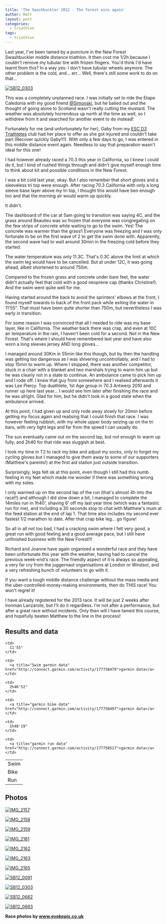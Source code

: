 ```yaml
---
title: 'The Swashbuckler 2012 - The forest wins again'
author: Matt
layout: post
categories:
  - triathlon
tags:
  - triathlon
---
```

Last year, I've been tamed by a puncture in the New Forest Swashbuckler middle distance triathlon. It then cost me 1/2h because I couldn't remove my tubular tire with frozen fingers. You'd think I'd have learnt from this? In a way yes: I don't have tubular wheels anymore. The other problem is the cold, and... err... Well, there's still some work to do on that...

<p class="attachement"><a href="{{ "SB12_0303.jpg" | image_path | cdn }}" title="SB12_0303" rel="lightbox[1100]"><img src="{{ "SB12_0303_r300.jpg" | image_path | cdn }}" alt="SB12_0303" /></a></p>

<!--more-->

This was a completely unplanned race. I was initially set to ride the Etape Caledonia with my good friend [@Simonski][1], but he bailed out and the thought of going alone to Scotland wasn't really cutting the mustard. The weather was absolutely horrendous up north at the time as well, so I withdrew from it and searched for another event to do instead!

Fortunately for me (and unfortunately for her), Gaby from my [ESC D3 Triathletes][2] club had her place to offer as she got injured and couldn't take part (Recover quickly Gaby!!!). With only a few days to go, I was entered in this middle distance event again. Needless to say that preparation wasn't ideal for this one!

I had however already raced a 70.3 this year in California, so I knew I could do it, but I kind of rushed things through and didn't give myself enough time to think about kit and possible conditions in the New Forest.

I was a bit cold last year, okay. But I also remember that short gloves and a sleeveless tri top were enough. After racing 70.3 California with only a long sleeve base layer above my tri top, I thought this would have ben enough too and that the morning air would warm up quickly.

It didn't.

The dashboard of the car at 5am going to transition was saying 4C, and the grass around Beaulieu was so frozen that everyone was congregating on the few strips of concrete while waiting to go to the swim. Yes! The concrete was warmer than the grass!! Everyone was freezing and I was only fortunate to be on the first wave of 2 to get the swim done with. Apparently, the second wave had to wait around 30min in the freezing cold before they started.

The water temperature was only 11.3C. That's 0.3C above the limit at which the swim leg would have to be cancelled. But at under 12C, it was going ahead, albeit shortened to around 750m.

Compared to the frozen grass and concrete under bare feet, the water didn't actually feel that cold with a good neoprene cap (thanks Christine!). And the swim went quite well for me.

Having started around the back to avoid the sprinters' elbows at the front, I found myself towards to back of the front pack while exiting the water in 11'55". That must have been quite shorter than 750m, but nevertheless I was early in transition.

For some reason I was convinced that all I needed to ride was my base layer, like in California. The weather back there was crap, and even at 10C air temperature in the rain, I haven't been cold for a second. Not in the New Forest. That's where I should have remembered last year and have also worn a long sleeves jersey AND long gloves...

I managed around 30Km in 55min like this though, but by then the handling was getting too dangerous as I was shivering uncontrollably, and I had to stop 15min to warm up. Where I stopped, there was another competitor, stuck in a chair with a blanket and two marshals trying to warm him up but he was clearly not in a state to continue. An ambulance came to pick him up and I rode off. I knew that guy from somewhere and I realised afterwards it was Lee Piercy. Top duathlete, 1st Age group in 70.3 Antwerp 2010 and runner up here last year... I would see him later after finishing the race and he was alright. Glad for him, but he didn't look in a good state when the ambulance arrived.

At this point, I had given up and only rode away slowly for 20min before getting my focus again and realising that I could finish that race. I was however feeling rubbish, with my whole upper body seizing up on the tri bars, with very tight legs and far from the speed I can usually do.

The sun eventually came out on the second lap, but not enough to warm up fully, and 2h40 for that ride was sluggish at best.

I took my time in T2 to rack my bike and adjust my socks, only to forget my cycling gloves but I managed to give them away to some of our supporters (Matthew's parents!) at the first aid station just outside transition.

Surprisingly, legs felt ok at this point, even though I still had this numb feeling in my feet which made me wonder if there was something wrong with my soles.

I only warmed up on the second lap of the run (that's almost 4h into the race!!) and although I did slow down a bit, I managed to complete the 14miles run in 1h40', shaving 6' off my last year time (which was a fantastic run for me), and including a 30 seconds stop to chat with Matthew's mum at the feed station at the end of lap 1. That time also includes my second ever fastest 1/2 marathon to date. After that crap bike leg... go figure!

So all in all not too bad, I had a cracking swim where I felt very good, a great run with good feeling and a good average pace, but I still have unfinished business with the New Forest!!!

Richard and Joanne have again organised a wonderful race and they have been unfortunate this year with the weather, having had to cancel the previous week-end's race. The friendly aspect of it is always so appealing, a very far cry from the juggernaut organisations at London or Windsor, and a very refreshing bunch of volunteers to go with it.

If you want a tough middle distance challenge without the mass media and the uber-controlled-money-making environments, then do THIS race! You won't regret it!

I have already registered for the 2013 race. It will be just 2 weeks after Ironman Lanzarote, but I'll do it regardless. I'm not after a performance, but after a great race without incidents. Only then will I have tamed this course, and hopefully beaten Matthew to the line in the process!

## Results and data

<div class="table_container">
<table>
  <tr>
    <td>
      Swim
    </td>

    <td>
      11'55"
    </td>

    <td>
      <a title="Swim garmin data" href="http://connect.garmin.com/activity/177758479">garmin data</a>
    </td>
  </tr>

  <tr>
    <td>
      Bike
    </td>

    <td>
      2h40'52"
    </td>

    <td>
      <a title="garmin bike data" href="http://connect.garmin.com/activity/177758497">garmin data</a>
    </td>
  </tr>

  <tr>
    <td>
      Run
    </td>

    <td>
      1h40'19"
    </td>

    <td>
      <a title="garmin run data" href="http://connect.garmin.com/activity/177758517">garmin data</a>
    </td>
  </tr>
</table>
</div>

## Photos

<div id='gallery-8' class='gallery galleryid-1100 gallery-columns-3 gallery-size-thumbnail'>
    <dl class='gallery-item'>
        <dt class='gallery-icon attachement'>
            <a href="{{ "IMG_2157.jpg" | image_path | cdn }}" title="IMG_2157" rel="lightbox[1100]"><img src="{{ "IMG_2157_r300.jpg" | image_path | cdn }}" alt="IMG_2157" /></a>
        </dt>
    </dl>
    <dl class='gallery-item'>
        <dt class='gallery-icon attachement'>
            <a href="{{ "IMG_2158.jpg" | image_path | cdn }}" title="IMG_2158" rel="lightbox[1100]"><img src="{{ "IMG_2158_r300.jpg" | image_path | cdn }}" alt="IMG_2158" /></a>
        </dt>
    </dl>
    <dl class='gallery-item'>
        <dt class='gallery-icon attachement'>
            <a href="{{ "IMG_2159.jpg" | image_path | cdn }}" title="IMG_2159" rel="lightbox[1100]"><img src="{{ "IMG_2159_r300.jpg" | image_path | cdn }}" alt="IMG_2159" /></a>
        </dt>
    </dl>
    <dl class='gallery-item'>
        <dt class='gallery-icon attachement'>
            <a href="{{ "IMG_2161-e1339862856964.jpg" | image_path | cdn }}" title="IMG_2161" rel="lightbox[1100]"><img src="{{ "IMG_2161-e1339862856964_r300.jpg" | image_path | cdn }}" alt="IMG_2161" /></a>
        </dt>
    </dl>
    <dl class='gallery-item'>
        <dt class='gallery-icon attachement'>
            <a href="{{ "IMG_2162.jpg" | image_path | cdn }}" title="IMG_2162" rel="lightbox[1100]"><img src="{{ "IMG_2162_r300.jpg" | image_path | cdn }}" alt="IMG_2162" /></a>
        </dt>
    </dl>
    <dl class='gallery-item'>
        <dt class='gallery-icon attachement'>
            <a href="{{ "IMG_2163.jpg" | image_path | cdn }}" title="IMG_2163" rel="lightbox[1100]"><img src="{{ "IMG_2163_r300.jpg" | image_path | cdn }}" alt="IMG_2163" /></a>
        </dt>
    </dl>
    <dl class='gallery-item'>
        <dt class='gallery-icon attachement'>
            <a href="{{ "IMG_2165-e1339862840524.jpg" | image_path | cdn }}" title="IMG_2165" rel="lightbox[1100]"><img src="{{ "IMG_2165-e1339862840524_r300.jpg" | image_path | cdn }}" alt="IMG_2165" /></a>
        </dt>
    </dl>
    <dl class='gallery-item'>
        <dt class='gallery-icon attachement'>
            <a href="{{ "SB12_0091.jpg" | image_path | cdn }}" title="SB12_0091" rel="lightbox[1100]"><img src="{{ "SB12_0091_r300.jpg" | image_path | cdn }}" alt="SB12_0091" /></a>
        </dt>
    </dl>
    <dl class='gallery-item'>
        <dt class='gallery-icon attachement'>
            <a href="{{ "SB12_0303.jpg" | image_path | cdn }}" title="SB12_0303" rel="lightbox[1100]"><img src="{{ "SB12_0303_r300.jpg" | image_path | cdn }}" alt="SB12_0303" /></a>
        </dt>
    </dl>
    <dl class='gallery-item'>
        <dt class='gallery-icon attachement'>
            <a href="{{ "SB12_0662.jpg" | image_path | cdn }}" title="SB12_0662" rel="lightbox[1100]"><img src="{{ "SB12_0662_r300.jpg" | image_path | cdn }}" alt="SB12_0662" /></a>
        </dt>
    </dl>
    <dl class='gallery-item'>
        <dt class='gallery-icon attachement'>
            <a href="{{ "SB12_0663.jpg" | image_path | cdn }}" title="SB12_0663" rel="lightbox[1100]"><img src="{{ "SB12_0663_r300.jpg" | image_path | cdn }}" alt="SB12_0663" /></a>
        </dt>
    </dl>
</div>


**Race photos by <a href="http://www.evokepix.co.uk">www.evokepix.co.uk</a>**

 [1]: https://twitter.com/#!/simonski "Simonski on Twitter"
 [2]: http://d3triathlon.com "ESC D3 Triathletes"